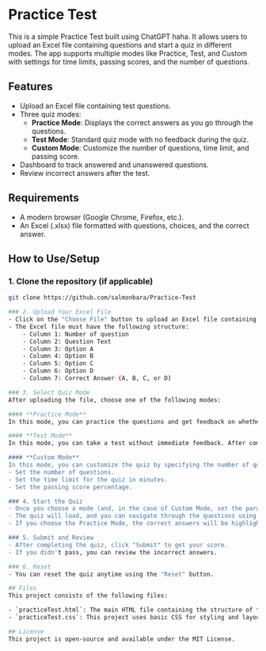 # Practice Test

This is a simple Practice Test built using ChatGPT haha. It allows users to upload an Excel file containing questions and start a quiz in different modes. The app supports multiple modes like Practice, Test, and Custom with settings for time limits, passing scores, and the number of questions.

## Features

- Upload an Excel file containing test questions.
- Three quiz modes:
  - **Practice Mode**: Displays the correct answers as you go through the questions.
  - **Test Mode**: Standard quiz mode with no feedback during the quiz.
  - **Custom Mode**: Customize the number of questions, time limit, and passing score.
- Dashboard to track answered and unanswered questions.
- Review incorrect answers after the test.

## Requirements

- A modern browser (Google Chrome, Firefox, etc.).
- An Excel (.xlsx) file formatted with questions, choices, and the correct answer.

## How to Use/Setup

### 1. Clone the repository (if applicable)

```bash
git clone https://github.com/salmonbara/Practice-Test

### 2. Upload Your Excel File
- Click on the "Choose File" button to upload an Excel file containing questions.
- The Excel file must have the following structure:
    - Column 1: Number of question
    - Column 2: Question Text
    - Column 3: Option A
    - Column 4: Option B
    - Column 5: Option C
    - Column 6: Option D
    - Column 7: Correct Answer (A, B, C, or D)

### 3. Select Quiz Mode
After uploading the file, choose one of the following modes:

#### **Practice Mode**
In this mode, you can practice the questions and get feedback on whether your answers are correct or incorrect.

#### **Test Mode**
In this mode, you can take a test without immediate feedback. After completing the quiz, you'll get the results at the end.

#### **Custom Mode**
In this mode, you can customize the quiz by specifying the number of questions, time limit, and passing score.
- Set the number of questions.
- Set the time limit for the quiz in minutes.
- Set the passing score percentage.

### 4. Start the Quiz
- Once you choose a mode (and, in the case of Custom Mode, set the parameters), click "Start!" to begin the quiz.
- The quiz will load, and you can navigate through the questions using "Next" and "Previous" buttons.
- If you choose the Practice Mode, the correct answers will be highlighted.

### 5. Submit and Review
- After completing the quiz, click "Submit" to get your score.
- If you didn't pass, you can review the incorrect answers.

### 6. Reset
- You can reset the quiz anytime using the "Reset" button.

## Files
This project consists of the following files:

- `practiceTest.html`: The main HTML file containing the structure of the quiz.
- `practiceTest.css`: This project uses basic CSS for styling and layout. You can modify to change the visual appearance of the app..

## License
This project is open-source and available under the MIT License.
```
